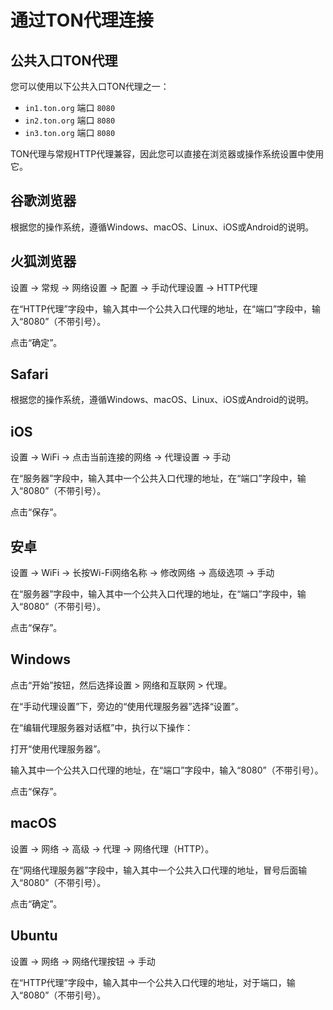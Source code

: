 # 通过TON代理连接

## 公共入口TON代理

您可以使用以下公共入口TON代理之一：

* `in1.ton.org` 端口 `8080`
* `in2.ton.org` 端口 `8080`
* `in3.ton.org` 端口 `8080`

TON代理与常规HTTP代理兼容，因此您可以直接在浏览器或操作系统设置中使用它。

## 谷歌浏览器

根据您的操作系统，遵循Windows、macOS、Linux、iOS或Android的说明。

## 火狐浏览器

设置 -> 常规 -> 网络设置 -> 配置 -> 手动代理设置 -> HTTP代理

在“HTTP代理”字段中，输入其中一个公共入口代理的地址，在“端口”字段中，输入“8080”（不带引号）。

点击“确定”。

## Safari

根据您的操作系统，遵循Windows、macOS、Linux、iOS或Android的说明。

## iOS

设置 -> WiFi -> 点击当前连接的网络 -> 代理设置 -> 手动

在“服务器”字段中，输入其中一个公共入口代理的地址，在“端口”字段中，输入“8080”（不带引号）。

点击“保存”。

## 安卓

设置 -> WiFi -> 长按Wi-Fi网络名称 -> 修改网络 -> 高级选项 -> 手动

在“服务器”字段中，输入其中一个公共入口代理的地址，在“端口”字段中，输入“8080”（不带引号）。

点击“保存”。

## Windows

点击“开始”按钮，然后选择设置 > 网络和互联网 > 代理。

在“手动代理设置”下，旁边的“使用代理服务器”选择“设置”。

在“编辑代理服务器对话框”中，执行以下操作：

打开“使用代理服务器”。

输入其中一个公共入口代理的地址，在“端口”字段中，输入“8080”（不带引号）。

点击“保存”。

## macOS

设置 -> 网络 -> 高级 -> 代理 -> 网络代理（HTTP）。

在“网络代理服务器”字段中，输入其中一个公共入口代理的地址，冒号后面输入“8080”（不带引号）。

点击“确定”。

## Ubuntu

设置 -> 网络 -> 网络代理按钮 -> 手动

在“HTTP代理”字段中，输入其中一个公共入口代理的地址，对于端口，输入“8080”（不带引号）。
